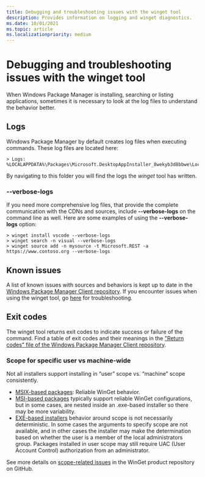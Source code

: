 ```yaml
---
title: Debugging and troubleshooting issues with the winget tool
description: Provides information on logging and winget diagnostics.
ms.date: 10/01/2021
ms.topic: article
ms.localizationpriority: medium
---
```


# Debugging and troubleshooting issues with the winget tool

When Windows Package Manager is installing, searching or listing applications, sometimes it is necessary to look at the log files to understand the behavior better.

## Logs

Windows Package Manager by default creates log files when executing commands. These log files are located here:

```CMD
> Logs: %LOCALAPPDATA%\Packages\Microsoft.DesktopAppInstaller_8wekyb3d8bbwe\LocalState\DiagOutputDir
```

By navigating to this folder you will find the logs the *winget* tool has written.

### --verbose-logs

If you need more comprehensive log files, that provide the complete communication with the CDNs and sources, include **--verbose-logs** on the command line as well.  Here are some examples of using the **--verbose-logs** option:

```CMD
> winget install vscode --verbose-logs
> winget search -n visual --verbose-logs
> winget source add -n mysource -t Microsoft.REST -a https://www.contoso.org --verbose-logs
```

## Known issues

A list of known issues with sources and behaviors is kept up to date in the [Windows Package Manager Client repository](https://www.github.com/microsoft/winget-cli).  If you encounter issues when using the winget tool, go [here](https://github.com/microsoft/winget-cli/tree/master/doc/troubleshooting) for troubleshooting.

## Exit codes

The winget tool returns exit codes to indicate success or failure of the command.  Find a table of exit codes and their meanings in the ["Return codes" file of the Windows Package Manager Client repository](https://github.com/microsoft/winget-cli/blob/master/doc/windows/package-manager/winget/returnCodes.md).

### Scope for specific user vs machine-wide

Not all installers support installing in “user” scope vs. “machine” scope consistently.

- [MSIX-based packages](/windows/msix/overview): Reliable WinGet behavior.
- [MSI-based packages](/windows/win32/msi/installation-package) typically support reliable WinGet configurations, but in some cases, are nested inside an .exe-based installer so there may be more variability.
- [EXE-based installers](https://stackoverflow.com/questions/3886455/whats-the-difference-between-an-exe-and-a-msi-installer) behavior around scope is not necessarily deterministic. In some cases the arguments to specify scope are not available, and in other cases the installer may make the determination based on whether the user is a member of the local administrators group. Packages installed in user scope may still require UAC (User Account Control) authorization from an administrator.

See more details on [scope-related issues](https://github.com/microsoft/winget-cli/issues?q=is%3Aissue+is%3Aopen+label%3Aarea-scope) in the WinGet product repository on GitHub.
